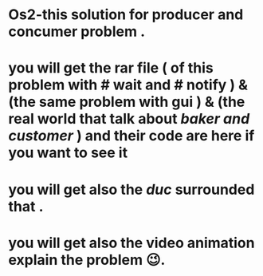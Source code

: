 # Os2-this solution for producer and concumer problem .
# you will get the rar file ( of this problem with # wait and # notify ) & (the same problem with gui ) & (the real world that talk about _baker and customer_ ) and their code are here if you want to see it 
# you will get also the _duc_ surrounded that .
# you will get also the video animation explain the problem 😉.
